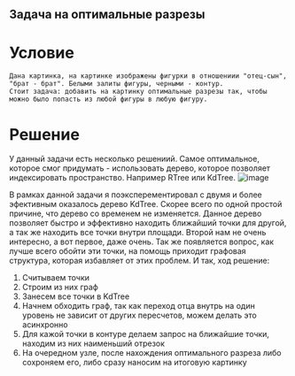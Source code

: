 ## Задача на оптимальные разрезы
# Условие
```
Дана картинка, на картинке изображены фигурки в отношениии "отец-сын", "брат - брат". Белыми залиты фигуры, черными - контур. 
Стоит задача: добавить на картинку оптимальные разрезы так, чтобы можно было попасть из любой фигуры в любую фигуру. 

```
# Решение
У данный задачи есть несколько решениий. Самое оптимальное, которое смог придумать - использовать дерево, которое позволяет индексировать пространство. 
Например RTree или KdTree.
![image](https://user-images.githubusercontent.com/15637637/198961460-1f3f5b93-f8e2-4e05-8368-ac3171e5f6f8.png)

В рамках данной задачи я поэксперементировал с двумя и более эфективным оказалось дерево KdTree. Скорее всего по одной простой причине,
что дерево со временем не изменяется. Данное дерево позволяет быстро и эффективно находить ближайший точки для другой, а так же находить все точки внутри площади.
Второй нам не очень интересно, а вот первое, даже очень. Так же появляется вопрос, как лучше всего обойти эти точки, на помощь приходит графовая структура,
которая избавляет от этих проблем.
И так, ход решение:
1) Считываем точки
2) Строим из них граф
3) Занесем все точки в KdTree
4) Начнем обходить граф, так как переход отца внутрь на один уровень не зависит от других пересчетов, можем делать это асинхронно
5) Для кажой точки в контуре делаем запрос на ближайшие точки, находим из них наименьший отрезок
6) На очередном узле, после нахождения оптимального разреза либо сохроняем его, либо сразу наносим на итоговую картинку
